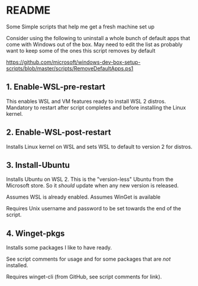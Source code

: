 # README

Some Simple scripts that help me get a fresh machine set up

Consider using the following to uninstall a whole bunch of default apps that come with Windows out of the box.
May need to edit the list as probably want to keep some of the ones this script removes by default

https://github.com/microsoft/windows-dev-box-setup-scripts/blob/master/scripts/RemoveDefaultApps.ps1

## 1. Enable-WSL-pre-restart

This enables WSL and VM features ready to install WSL 2 distros.
Mandatory to restart after script completes and before installing the Linux kernel.

## 2. Enable-WSL-post-restart

Installs Linux kernel on WSL and sets WSL to default to version 2 for distros.

## 3. Install-Ubuntu

Installs Ubuntu on WSL 2.
This is the "version-less" Ubuntu from the Microsoft store.
So it _should_ update when any new version is released.

Assumes WSL is already enabled.
Assumes WinGet is available

Requires Unix username and password to be set towards the end of the script.

## 4. Winget-pkgs

Installs some packages I like to have ready.

See script comments for usage and for some packages that are _not_ installed.

Requires winget-cli (from GitHub, see script comments for link).

